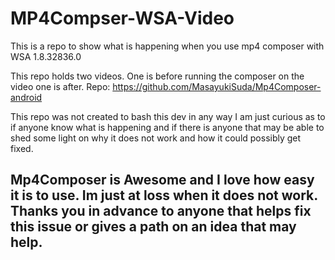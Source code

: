 # MP4Compser-WSA-Video
This is a repo to show what is happening when you use mp4 composer with WSA 1.8.32836.0

This repo holds two videos.
One is before running the composer on the video one is after. 
Repo:
https://github.com/MasayukiSuda/Mp4Composer-android

This repo was not created to bash this dev in any way I am just curious as to if anyone know what is happening and if there is anyone that may be able to shed some light on why it does not work and how it could possibly get fixed. 

## Mp4Composer is Awesome and I love how easy it is to use. Im just at loss when it does not work. Thanks you in advance to anyone that helps fix this issue or gives a path on an idea that may help.

